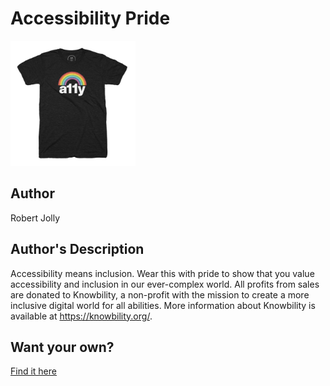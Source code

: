 # Accessibility Pride

<img src="accessibility-pride.png" width="200" height="200" />

## Author

Robert Jolly

## Author's Description

Accessibility means inclusion. Wear this with pride to show that you value accessibility and inclusion in our ever-complex world. All profits from sales are donated to Knowbility, a non-profit with the mission to create a more inclusive digital world for all abilities. More information about Knowbility is available at https://knowbility.org/.

## Want your own?

<a href="https://cottonbureau.com/products/accessibility-pride" alt="Buy Now">Find it here</a>
